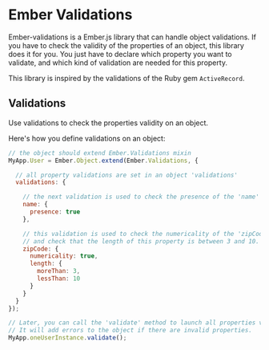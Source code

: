 
# Ember Validations

Ember-validations is a Ember.js library that can handle object validations. If you have to check the validity of the properties of an object, 
this library does it for you. You just have to declare which property you want to validate, and which kind of validation are needed for this property.

This library is inspired by the validations of the Ruby gem `ActiveRecord`.

## Validations

Use validations to check the properties validity on an object.

Here's how you define validations on an object:

``` javascript
// the object should extend Ember.Validations mixin
MyApp.User = Ember.Object.extend(Ember.Validations, {

  // all property validations are set in an object 'validations'
  validations: {

    // the next validation is used to check the presence of the 'name' property
    name: {
      presence: true
    },

    // this validation is used to check the numericality of the 'zipCode' property,
    // and check that the length of this property is between 3 and 10.
    zipCode: {
      numericality: true,
      length: {
        moreThan: 3,
        lessThan: 10
      }
    }
  }
});

// Later, you can call the 'validate' method to launch all properties validations.
// It will add errors to the object if there are invalid properties.
MyApp.oneUserInstance.validate();
```
